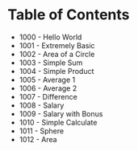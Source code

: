 # Table of Contents
- 1000 - Hello World
- 1001 - Extremely Basic
- 1002 - Area of a Circle
- 1003 - Simple Sum
- 1004 - Simple Product
- 1005 - Average 1
- 1006 - Average 2
- 1007 - Difference
- 1008 - Salary
- 1009 - Salary with Bonus
- 1010 - Simple Calculate
- 1011 - Sphere
- 1012 - Area
